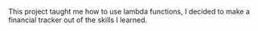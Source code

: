This project taught me how to use lambda functions, I decided to make a financial tracker out of the skills I learned.
